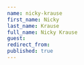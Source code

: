 ```yaml
---
name: nicky-krause
first_name: Nicky
last_name: Krause
full_name: Nicky Krause
guest: 
redirect_from: 
published: true
---
```

